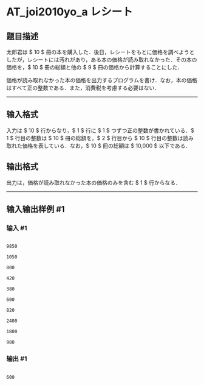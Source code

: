 # AT_joi2010yo_a レシート

## 题目描述

[problemUrl]: https://atcoder.jp/contests/joi2010yo/tasks/joi2010yo_a

太郎君は $ 10 $ 冊の本を購入した．後日，レシートをもとに価格を調べようとしたが，レシートには汚れがあり，ある本の価格が読み取れなかった．その本の価格を，$ 10 $ 冊の総額と他の $ 9 $ 冊の価格から計算することにした．

価格が読み取れなかった本の価格を出力するプログラムを書け．なお，本の価格はすべて正の整数である．また，消費税を考慮する必要はない．

- - - - - -

## 输入格式

入力は $ 10 $ 行からなり，$ 1 $ 行に $ 1 $ つずつ正の整数が書かれている．$ 1 $ 行目の整数は $ 10 $ 冊の総額を，$ 2 $ 行目から $ 10 $ 行目の整数は読み取れた価格を表している．なお，$ 10 $ 冊の総額は $ 10\,000 $ 以下である．

## 输出格式

出力は，価格が読み取れなかった本の価格のみを含む $ 1 $ 行からなる．

- - - - - -

## 输入输出样例 #1

### 输入 #1

```
9850
1050
800
420
380
600
820
2400
1800
980
```

### 输出 #1

```
600
```